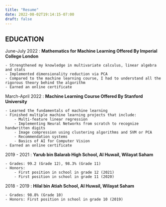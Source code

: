 ```yaml
---
title: "Resume"
date: 2022-08-02T19:14:15-07:00
draft: false
---
```



EDUCATION
---------

June-July 2022
:   **Mathematics for Machine Learning Offered By Imperial College London**

    - Strengthened my knowledge in multivariate calculus, linear algebra and stats
    - Implemented dimensionality reduction via PCA
    - Compared to the machine learning course, I had to understand all the rigorous theory behind the algorithm
    - Earned an online certificate

March-April 2022
:   **Machine Learning Course Offered By Stanford University**

    - Learned the fundamentals of machine learning
    - Finished multiple machine learning projects that include:
        - Multi-feature linear regression
        - Implementing Neural Networks from scratch to recognize handwritten digits
        - Image compression using clustering algorithms and SVM or PCA
        - Recommendation systems
        - Basics of AI for Computer Vision
    - Earned an online certificate

2019 - 2021
:   **Yarub bin Balarab High School, Al Huwail, Wilayat Saham**

    - Grades: 99.2 (Grade 12), 98.3% (Grade 11)
    - Honors: 
        - First position in school in grade 12 (2021)
        - First position in school in grade 11 (2020)

2018 - 2019
:   **Hilal bin Atiah School, Al Huwail, Wilayat Saham**

    - Grades: 98.8% (Grade 10)
    - Honors: First position in school in grade 10 (2019)
